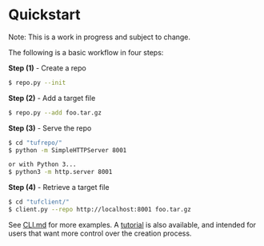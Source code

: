 # Quickstart #

Note: This is a work in progress and subject to change.

The following is a basic workflow in four steps:

**Step (1)** - Create a repo
```Bash
$ repo.py --init
```

**Step (2)** - Add a target file
```Bash
$ repo.py --add foo.tar.gz
```

**Step (3)** - Serve the repo
```Bash
$ cd "tufrepo/"
$ python -m SimpleHTTPServer 8001

or with Python 3...
$ python3 -m http.server 8001
```

**Step (4)** - Retrieve a target file
```Bash
$ cd "tufclient/"
$ client.py --repo http://localhost:8001 foo.tar.gz
```


See [CLI.md](CLI.md) for more examples.  A [tutorial](TUTORIAL.md) is also
available, and intended for users that want more control over the creation
process.
